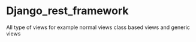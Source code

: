 # Django_rest_framework
All type of views for example normal views class based views and generic views
